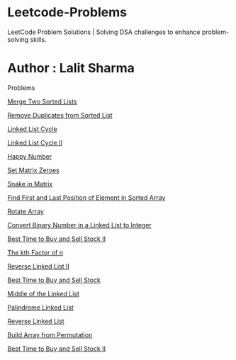 # Leetcode-Problems
LeetCode Problem Solutions | Solving DSA challenges to enhance problem-solving skills.
# Author : Lalit Sharma

Problems

[Merge Two Sorted Lists](https://leetcode.com/problems/merge-two-sorted-lists/description/)

[Remove Duplicates from Sorted List](https://leetcode.com/problems/remove-duplicates-from-sorted-list/description/)

 [Linked List Cycle](https://leetcode.com/problems/linked-list-cycle/description/)

 [Linked List Cycle II](https://leetcode.com/problems/linked-list-cycle-ii/description/)

 [Happy Number](https://leetcode.com/problems/happy-number/description/)

 [Set Matrix Zeroes](https://leetcode.com/problems/set-matrix-zeroes/description/)

 [Snake in Matrix](https://leetcode.com/problems/snake-in-matrix/description/)

 [Find First and Last Position of Element in Sorted Array](https://leetcode.com/problems/find-first-and-last-position-of-element-in-sorted-array/description/)

 [Rotate Array](https://leetcode.com/problems/rotate-array/description/)

 [Convert Binary Number in a Linked List to Integer](https://leetcode.com/problems/convert-binary-number-in-a-linked-list-to-integer/description/)

 [Best Time to Buy and Sell Stock II](https://leetcode.com/problems/best-time-to-buy-and-sell-stock-ii/description/)

 [The kth Factor of n](https://leetcode.com/problems/the-kth-factor-of-n/description/)

 [Reverse Linked List II](https://leetcode.com/problems/reverse-linked-list-ii/description/)
 
 [Best Time to Buy and Sell Stock](https://leetcode.com/problems/best-time-to-buy-and-sell-stock/description/)

 [Middle of the Linked List](https://leetcode.com/problems/middle-of-the-linked-list/description/)

 [Palindrome Linked List](https://leetcode.com/problems/palindrome-linked-list/description/)

 [Reverse Linked List](https://leetcode.com/problems/reverse-linked-list/description/)

 [Build Array from Permutation](https://leetcode.com/problems/build-array-from-permutation/description/)

 [Best Time to Buy and Sell Stock II](https://leetcode.com/problems/best-time-to-buy-and-sell-stock-ii/description/) 
